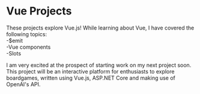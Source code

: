 <h1> Vue Projects </h1>

These projects explore Vue.js! While learning about Vue, I have covered the following topics: <br>
-$emit <br>
-Vue components <br>
-Slots <br>

I am very excited at the prospect of starting work on my next project soon. <br>
This project will be an interactive platform for enthusiasts to explore boardgames, written using Vue.js, ASP.NET Core and making use of OpenAI's API.
